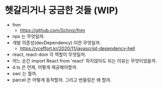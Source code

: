 # 헷갈리거나 궁금한 것들 (WIP)

* fnm
  * <https://github.com/Schniz/fnm>
* npx 는 무엇일까.
* 개발 의존성(devDependency) 이란 무엇일까.
  * <https://yceffort.kr/2020/11/javascript-dependency-hell>
* react, react-dom 각 역할이 무엇일까.
* 어느 순간 import React from 'react' 하지않아도 되는 이유는 무엇이었을까.
* d.ts 은 언제, 어떻게 제공해야할까.
* swc 는 뭘까.
* parcel 은 어떻게 동작할까. 그리고 번들링은 왜 할까.
